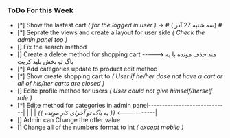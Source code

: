 ### ToDo For this Week ###

- [*] Show the lastest cart *( for the logged in user )* -> # (  سه شنبه  27 آذر) #
- [*] Seprate the views and create a layout for user side *( Check the admin panel too )*
- [] Fix the search method 
- [] Create a delete method for shopping cart -----> متد حذف مونده با یه باگ تو بخش بلید کریت
- [*] Add categories update to product edit method
- [*] Show create shopping cart to *( User if he/her dose not have a cart or all of his/her carts are closed )*
- [] Edite profile method for users *( User could not give himself/herself role )*
- [*] Edite method for categories in admin panel-----------------------------|
                                                                            |
                                                                            |
                                                                            |
                        *{{ یه باگ تو آخرای کار مونده }}*       <-----------|
- [] Admin can Change the offer value 
- [] Change all of the numbers format to int *( except mobile )* 














